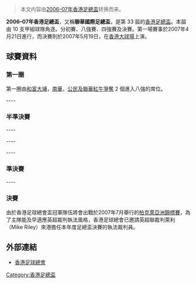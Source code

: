 > 本文内容由[2006–07年香港足總盃](https://zh.wikipedia.org/wiki/2006–07年香港足總盃)转换而来。


**2006–07年香港足總盃**，又稱**聯華國際足總盃**，是第 33 屆的[香港足總盃](https://zh.wikipedia.org/wiki/香港足總盃 "wikilink")。本屆由 10 支甲組球隊角逐。分初賽、八強賽、四強賽及決賽。第一場賽事於2007年4月21日進行，而決賽則於2007年5月19日，在[香港大球場](../Page/香港大球場.md "wikilink")上演。

## 球賽資料

### 第一圈

第一圈由[和富大埔](https://zh.wikipedia.org/wiki/和富大埔 "wikilink")，[南華](https://zh.wikipedia.org/wiki/南華 "wikilink")，[公民及](https://zh.wikipedia.org/wiki/公民體育會 "wikilink")[聯華紅牛爭奪](https://zh.wikipedia.org/wiki/聯華紅牛 "wikilink") 2 個進入八強的席位。

\----

### 半準決賽

\----

\----

\----

### 準決賽

\----

### 決賽

由於香港足球總會盃冠軍隊伍將會出戰於2007年7月舉行的[柏克萊亞洲錦標賽](https://zh.wikipedia.org/wiki/柏克萊亞洲錦標賽 "wikilink")，為了主隊能及早適應英超裁判執法風格，香港足球總會已邀請英超聯裁判萊利（Mike Riley）來港擔任本年度足總盃決賽的執法裁判員。

## 外部連結

  - [香港足球總會](http://www.hkfa.com/ch/leaguesp?type=2&year=2006-2007)

[Category:香港足總盃](https://zh.wikipedia.org/wiki/Category:香港足總盃 "wikilink")